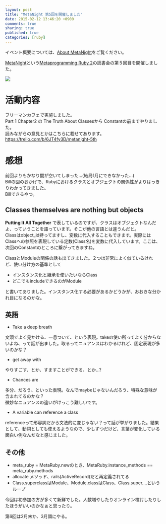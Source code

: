 ```yaml
---
layout: post
title: "MetaNight 第5回を開催しました"
date: 2015-02-12 13:46:20 +0900
comments: true
sharing: true
published: true
categories: [ruby]
---
```


イベント概要については、<a href="{{ root_url }}{% post_url 2014-11-02-about-meta-night %}">About MetaNight</a>をご覧ください。

[MetaNight](http://e-g-d.doorkeeper.jp/)という[Metaprogramming Ruby 2](http://www.amazon.co.jp/gp/product/B00N9I0RMQ/ref=as_li_ss_il?ie=UTF8&camp=247&creative=7399&creativeASIN=B00N9I0RMQ&linkCode=as2&tag=pochan0919-22)の読書会の第５回目を開催しました。

<a href="http://www.amazon.co.jp/gp/product/B00N9I0RMQ/ref=as_li_ss_il?ie=UTF8&camp=247&creative=7399&creativeASIN=B00N9I0RMQ&linkCode=as2&tag=pochan0919-22"><img border="0" src="http://ws-fe.amazon-adsystem.com/widgets/q?_encoding=UTF8&ASIN=B00N9I0RMQ&Format=_SL250_&ID=AsinImage&MarketPlace=JP&ServiceVersion=20070822&WS=1&tag=pochan0919-22" ></a><img src="http://ir-jp.amazon-adsystem.com/e/ir?t=pochan0919-22&l=as2&o=9&a=B00N9I0RMQ" width="1" height="1" border="0" alt="" style="border:none !important; margin:0px !important;" />

<!-- more -->

# 活動内容

フリーマンカフェで実施しました。  
Part 1 Chapter2 の The Truth About Classesから Constantの前までやりました。  
読みながらの意見とかはこちらに載せてあります。  
https://trello.com/b/6JT4fy3D/metanight-5th

# 感想

前回よりもかなり間が空いてしまった...(結局1月にできなかった...)  
Billの図のおかげで、Rubyにおけるクラスとオブジェクトの関係性がよりはっきりわかってきました。  
Billできるやつ。


## Classes themselves are nothing but objects

__Putting It All Together__ で表しているのですが、クラスはオブジェクトなんだよ、っていうことを語っています。そこが他の言語とは違うんだと。  
Classはobject_id持ってますし、変数に代入することもできます。実際にはClassへの参照を表現している定数(Class名)を変数に代入しています。ここは、次回のConstantのところに繋がってきますね。

ClassとModuleの関係の話も出てきました。２つは非常によく似ているけれど、使い分け方の基準として

* インスタンス化と継承を使いたいならClass
* どこでもincludeできるのがModule

と書いてありました。インスタンス化する必要があるかどうかが、おおきな分かれ目になるのかな。

## 英語

* Take a deep breath

文頭でよく見かける、一息ついて、という表現。takeの使い所ってよく分からないよね、って話が出ました。取るってニュアンスはわかるけれど、固定表現が多いのかな？

* get away with

やりすごす、とか、すますことができる、とか...?

* Chances are

多分、だろう、といった表現。なんでmaybeじゃないんだろう、特殊な意味が含まれてるのかな？  
微妙なニュアンスの違いがけっこう難しいです。

* A variable can reference a class

referenceって形容詞だから文法的に変じゃない？って話が挙がりました。結果として、動詞としても使えるようなので、少しずつだけど、言葉が変化している面白い例なんだなと感じました。

## その他

* meta_ruby = MetaRuby.newのとき、MetaRuby.instance_methods == meta_ruby.methods
* allocate メソッド、rails(ActiveRecord)だと再定義されてる
* Class.superclassはModule、Module.classはClass、Class.super....というループ

今回は初参加の方が多くて新鮮でした。人数増やしたりオンライン検討したりしたほうがいいのかなぁと思ったり。

第6回は2月末か、3月頭にやる。

